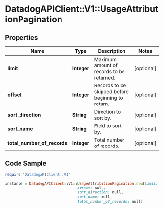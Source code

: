 # DatadogAPIClient::V1::UsageAttributionPagination

## Properties

Name | Type | Description | Notes
------------ | ------------- | ------------- | -------------
**limit** | **Integer** | Maximum amount of records to be returned. | [optional] 
**offset** | **Integer** | Records to be skipped before beginning to return. | [optional] 
**sort_direction** | **String** | Direction to sort by. | [optional] 
**sort_name** | **String** | Field to sort by. | [optional] 
**total_number_of_records** | **Integer** | Total number of records. | [optional] 

## Code Sample

```ruby
require 'DatadogAPIClient::V1'

instance = DatadogAPIClient::V1::UsageAttributionPagination.new(limit: null,
                                 offset: null,
                                 sort_direction: null,
                                 sort_name: null,
                                 total_number_of_records: null)
```


